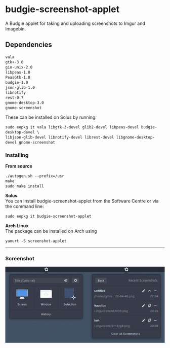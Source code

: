 # budgie-screenshot-applet
A Budgie applet for taking and uploading screenshots to Imgur and Imagebin.

## Dependencies
```
vala
gtk+-3.0
gio-unix-2.0
libpeas-1.0
PeasGtk-1.0
budgie-1.0
json-glib-1.0
libnotify
rest-0.7
gnome-desktop-3.0
gnome-screenshot
```

These can be installed on Solus by running:  
```
sudo eopkg it vala libgtk-3-devel glib2-devel libpeas-devel budgie-desktop-devel \
libjson-glib-devel libnotify-devel librest-devel libgnome-desktop-devel gnome-screenshot
```

### Installing

**From source**  
```
./autogen.sh --prefix=/usr
make
sudo make install
```

**Solus**  
You can install budgie-screenshot-applet from the Software Centre or via the command line:
```
sudo eopkg it budgie-screenshot-applet
```

**Arch Linux**  
The package can be installed on Arch using
```
yaourt -S screenshot-applet
```

---

### Screenshot
![Screenshot](screenshot.png)
